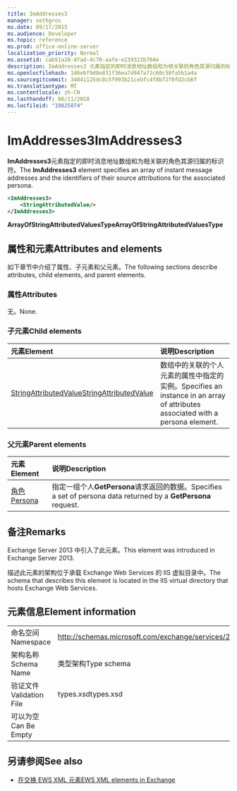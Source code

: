 ```yaml
---
title: ImAddresses3
manager: sethgros
ms.date: 09/17/2015
ms.audience: Developer
ms.topic: reference
ms.prod: office-online-server
localization_priority: Normal
ms.assetid: cab51a28-dfad-4c70-aafe-e239321b784e
description: ImAddresses3 元素指定的即时消息地址数组和为相关联的角色其源归属的标识符。
ms.openlocfilehash: 1d6ebf9d8e831f36ea7d947a72c60c58fa5b1a4a
ms.sourcegitcommit: 34041125dc8c5f993b21cebfc4f8b72f0fd2cb6f
ms.translationtype: MT
ms.contentlocale: zh-CN
ms.lasthandoff: 06/11/2018
ms.locfileid: "19825874"
---
```

# <a name="imaddresses3"></a><span data-ttu-id="9ac5c-103">ImAddresses3</span><span class="sxs-lookup"><span data-stu-id="9ac5c-103">ImAddresses3</span></span>

<span data-ttu-id="9ac5c-104">**ImAddresses3**元素指定的即时消息地址数组和为相关联的角色其源归属的标识符。</span><span class="sxs-lookup"><span data-stu-id="9ac5c-104">The **ImAddresses3** element specifies an array of instant message addresses and the identifiers of their source attributions for the associated persona.</span></span> 
  
```XML
<ImAddresses3>
    <StringAttributedValue/>
</ImAddresses3>
```

 <span data-ttu-id="9ac5c-105">**ArrayOfStringAttributedValuesType**</span><span class="sxs-lookup"><span data-stu-id="9ac5c-105">**ArrayOfStringAttributedValuesType**</span></span>
## <a name="attributes-and-elements"></a><span data-ttu-id="9ac5c-106">属性和元素</span><span class="sxs-lookup"><span data-stu-id="9ac5c-106">Attributes and elements</span></span>

<span data-ttu-id="9ac5c-107">如下章节中介绍了属性、子元素和父元素。</span><span class="sxs-lookup"><span data-stu-id="9ac5c-107">The following sections describe attributes, child elements, and parent elements.</span></span>
  
### <a name="attributes"></a><span data-ttu-id="9ac5c-108">属性</span><span class="sxs-lookup"><span data-stu-id="9ac5c-108">Attributes</span></span>

<span data-ttu-id="9ac5c-109">无。</span><span class="sxs-lookup"><span data-stu-id="9ac5c-109">None.</span></span>
  
### <a name="child-elements"></a><span data-ttu-id="9ac5c-110">子元素</span><span class="sxs-lookup"><span data-stu-id="9ac5c-110">Child elements</span></span>

|<span data-ttu-id="9ac5c-111">**元素**</span><span class="sxs-lookup"><span data-stu-id="9ac5c-111">**Element**</span></span>|<span data-ttu-id="9ac5c-112">**说明**</span><span class="sxs-lookup"><span data-stu-id="9ac5c-112">**Description**</span></span>|
|:-----|:-----|
|[<span data-ttu-id="9ac5c-113">StringAttributedValue</span><span class="sxs-lookup"><span data-stu-id="9ac5c-113">StringAttributedValue</span></span>](stringattributedvalue.md) <br/> |<span data-ttu-id="9ac5c-114">数组中的关联的个人元素的属性中指定的实例。</span><span class="sxs-lookup"><span data-stu-id="9ac5c-114">Specifies an instance in an array of attributes associated with a persona element.</span></span>  <br/> |
   
### <a name="parent-elements"></a><span data-ttu-id="9ac5c-115">父元素</span><span class="sxs-lookup"><span data-stu-id="9ac5c-115">Parent elements</span></span>

|<span data-ttu-id="9ac5c-116">**元素**</span><span class="sxs-lookup"><span data-stu-id="9ac5c-116">**Element**</span></span>|<span data-ttu-id="9ac5c-117">**说明**</span><span class="sxs-lookup"><span data-stu-id="9ac5c-117">**Description**</span></span>|
|:-----|:-----|
|[<span data-ttu-id="9ac5c-118">角色</span><span class="sxs-lookup"><span data-stu-id="9ac5c-118">Persona</span></span>](persona.md) <br/> |<span data-ttu-id="9ac5c-119">指定一组个人**GetPersona**请求返回的数据。</span><span class="sxs-lookup"><span data-stu-id="9ac5c-119">Specifies a set of persona data returned by a **GetPersona** request.</span></span>  <br/> |
   
## <a name="remarks"></a><span data-ttu-id="9ac5c-120">备注</span><span class="sxs-lookup"><span data-stu-id="9ac5c-120">Remarks</span></span>

<span data-ttu-id="9ac5c-121">Exchange Server 2013 中引入了此元素。</span><span class="sxs-lookup"><span data-stu-id="9ac5c-121">This element was introduced in Exchange Server 2013.</span></span>
  
<span data-ttu-id="9ac5c-122">描述此元素的架构位于承载 Exchange Web Services 的 IIS 虚拟目录中。</span><span class="sxs-lookup"><span data-stu-id="9ac5c-122">The schema that describes this element is located in the IIS virtual directory that hosts Exchange Web Services.</span></span>
  
## <a name="element-information"></a><span data-ttu-id="9ac5c-123">元素信息</span><span class="sxs-lookup"><span data-stu-id="9ac5c-123">Element information</span></span>

|||
|:-----|:-----|
|<span data-ttu-id="9ac5c-124">命名空间</span><span class="sxs-lookup"><span data-stu-id="9ac5c-124">Namespace</span></span>  <br/> |http://schemas.microsoft.com/exchange/services/2006/types  <br/> |
|<span data-ttu-id="9ac5c-125">架构名称</span><span class="sxs-lookup"><span data-stu-id="9ac5c-125">Schema Name</span></span>  <br/> |<span data-ttu-id="9ac5c-126">类型架构</span><span class="sxs-lookup"><span data-stu-id="9ac5c-126">Type schema</span></span>  <br/> |
|<span data-ttu-id="9ac5c-127">验证文件</span><span class="sxs-lookup"><span data-stu-id="9ac5c-127">Validation File</span></span>  <br/> |<span data-ttu-id="9ac5c-128">types.xsd</span><span class="sxs-lookup"><span data-stu-id="9ac5c-128">types.xsd</span></span>  <br/> |
|<span data-ttu-id="9ac5c-129">可以为空</span><span class="sxs-lookup"><span data-stu-id="9ac5c-129">Can Be Empty</span></span>  <br/> ||
   
## <a name="see-also"></a><span data-ttu-id="9ac5c-130">另请参阅</span><span class="sxs-lookup"><span data-stu-id="9ac5c-130">See also</span></span>



- [<span data-ttu-id="9ac5c-131">在交换 EWS XML 元素</span><span class="sxs-lookup"><span data-stu-id="9ac5c-131">EWS XML elements in Exchange</span></span>](ews-xml-elements-in-exchange.md)

